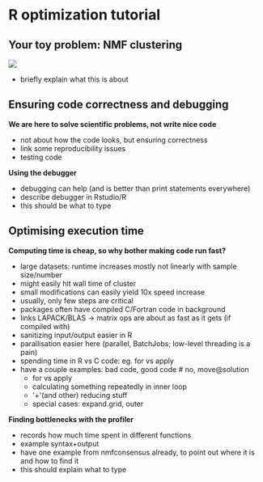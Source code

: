R optimization tutorial
=======================

Your toy problem: NMF clustering
--------------------------------

<img src=http://upload.wikimedia.org/wikipedia/commons/f/f9/NMF.png>

 * briefly explain what this is about

Ensuring code correctness and debugging
---------------------------------------

**We are here to solve scientific problems, not write nice code**

 * not about how the code looks, but ensuring correctness
 * link some reproducibility issues
 * testing code


**Using the debugger**
 * debugging can help (and is better than print statements everywhere)
 * describe debugger in Rstudio/R
 * this should be what to type


Optimising execution time
-------------------------

**Computing time is cheap, so why bother making code run fast?**

 * large datasets: runtime increases mostly not linearly with sample size/number
 * might easily hit wall time of cluster
 * small modifications can easily yield 10x speed increase 
 * usually, only few steps are critical
 * packages often have compiled C/Fortran code in background
 * links LAPACK/BLAS -> matrix ops are about as fast as it gets (if compiled with)
 * sanitizing input/output easier in R
 * parallisation easier here (parallel, BatchJobs; low-level threading is a pain)
 * spending time in R vs C code: eg. for vs apply
 * have a couple examples: bad code, good code # no, move@solution
   * for vs apply
   * calculating something repeatedly in inner loop
   * '+'(and other) reducing stuff
   * special cases: expand.grid, outer


**Finding bottlenecks with the profiler**

 * records how much time spent in different functions
 * example syntax+output
 * have one example from nmfconsensus already, to point out where it is and how to find it
 * this should explain what to type


